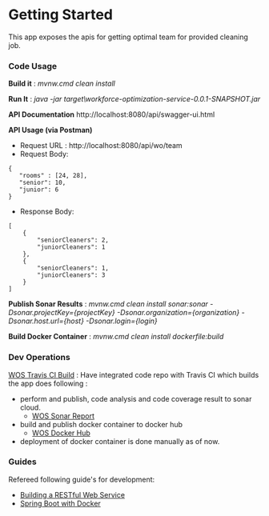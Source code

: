 # Getting Started
This app exposes the apis for getting optimal team for provided cleaning job.

### Code Usage 
**Build it** : *mvnw.cmd clean install*

**Run It** : *java -jar target\workforce-optimization-service-0.0.1-SNAPSHOT.jar*

**API Documentation** http://localhost:8080/api/swagger-ui.html

**API Usage (via Postman)**
 
  * Request URL : http://localhost:8080/api/wo/team
  * Request Body:
   ```
   {
      "rooms" : [24, 28],
      "senior": 10,
      "junior": 6
   }
   ```
  * Response Body:
   ```
   [
       {
           "seniorCleaners": 2,
           "juniorCleaners": 1
       },
       {
           "seniorCleaners": 1,
           "juniorCleaners": 3
       }
   ]
   ```

**Publish Sonar Results** : *mvnw.cmd clean install sonar:sonar -Dsonar.projectKey={projectKey}  -Dsonar.organization={organization}  -Dsonar.host.url={host}  -Dsonar.login={login}*

**Build Docker Container** : *mvnw.cmd clean install dockerfile:build*

### Dev Operations
[WOS Travis CI Build](https://travis-ci.org/anant-pawar/workforce-optimization-service)
: Have integrated code repo with Travis CI which builds the app does following :

* perform and publish, code analysis and code coverage result to sonar cloud.
    * [WOS Sonar Report](https://sonarcloud.io/dashboard?id=anant-pawar_workforce-optimization-service)
* build and publish docker container to docker hub
    * [WOS Docker Hub](https://cloud.docker.com/u/anantpawar/repository/docker/anantpawar/workforce-optimization-service)
* deployment of docker container is done manually as of now.

### Guides
Refereed following guide's for development:

* [Building a RESTful Web Service](https://spring.io/guides/gs/rest-service/)
* [Spring Boot with Docker](https://spring.io/guides/gs/spring-boot-docker/)

